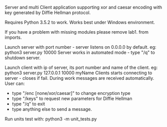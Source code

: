 Server and multi Client application supporting xor and caesar encoding with key generated by Diffie Hellman protocol.

Requires Python 3.5.2 to work.
Works best under Windows environment.

If you have a problem with missing modules please remove lab1. from imports.

Launch server with port number - server listens on 0.0.0.0 by default.
eg: python3 server.py 10000
Server works in automated mode - type "/q" to shutdown server.

Launch client with ip of server, its port number and name of the client.
eg: python3 server.py 127.0.0.1 10000 myName
Clients starts connecting to server - closes if fail.
During work messages are received automatically.
User can:
- type "/enc [none/xor/caesar]" to change encryption type
- type "/keys" to request new parameters for Diffie Hellman
- type "/q" to exit
- type anything else to send a message.

Run units test with: python3 -m unit_tests.py